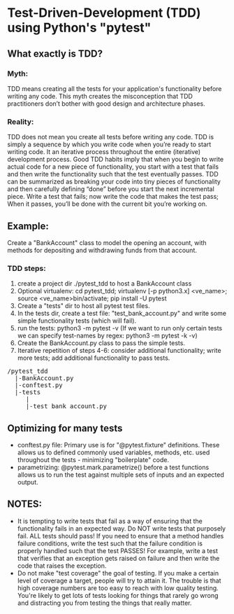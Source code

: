 # Test-Driven-Development (TDD) using Python's "pytest"

## What exactly is TDD?
### Myth:
TDD means creating all the tests for your application's functionality before writing any code. This myth creates the misconception that TDD practitioners don’t bother with good design and architecture phases.

### Reality:
TDD does not mean you create all tests before writing any code.  TDD is simply a sequence by which you write code when you’re ready to start writing code. It an iterative process throughout the entire (iterative) development process.  Good TDD habits imply that when you begin to write actual code for a new piece of functionality, you start with a test that fails and then write the functionality such that the test eventually passes. TDD can be summarized as breaking your code into tiny pieces of functionality and then carefully defining “done” before you start the next incremental piece. Write a test that fails; now write the code that makes the test pass; When it passes, you’ll be done with the current bit you’re working on.

## Example:
Create a "BankAccount" class to model the opening an account, with methods for depositing and withdrawing funds from that account.

### TDD steps:
1) create a project dir ./pytest_tdd to host a BankAccount class
2) Optional virtualenv:  cd pytest_tdd; virtualenv [-p python3.x] <ve_name>; source <ve_name>bin/activate; pip install -U pytest
3) Create a "tests" dir to host all pytest test files.
4) In the tests dir, create a test file: "test_bank_account.py" and write some simple functionality tests (which will fail).
5) run the tests: python3 -m pytest -v
   (If we want to run only certain tests we can specify test-names by regex:  python3 -m pytest -k <regex> -v)
6) Create the BankAccount.py class to pass the simple tests. 
7) Iterative repetition of steps 4-6: consider additional functionality; write more tests; add additional functionality to pass tests. 

<pre>
/pytest_tdd
  |-BankAccount.py
  |-conftest.py
  |-tests
     |  
     |-test_bank_account.py
</pre>


## Optimizing for many tests
* conftest.py file: Primary use is for "@pytest.fixture" definitions. These allows us to defined commonly used variables, methods, etc. used throughout the tests - minimizing "boilerplate" code.
* parametrizing: @pytest.mark.parametrize() before a test functions allows us to run the test against multiple sets of inputs and an expected output.


## NOTES:
* It is tempting to write tests that fail as a way of ensuring that the functionality fails in an expected way. Do NOT write tests that purposely fail. ALL tests should pass!  If you need to ensure that a method handles failure conditions, write the test such that the failure condition is properly handled such that the test PASSES! For example, write a test that verifies that an exception gets raised on failure and then write the code that raises the exception.
* Do not make "test coverage" the goal of testing. If you make a certain level of coverage a target, people will try to attain it. The trouble is that high coverage numbers are too easy to reach with low quality testing. You're likely to get lots of tests looking for things that rarely go wrong and distracting you from testing the things that really matter.
